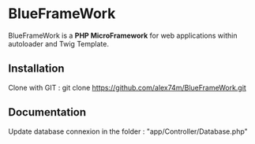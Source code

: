 # BlueFrameWork

BlueFrameWork is a **PHP MicroFramework** for web applications within autoloader and Twig Template.

Installation
------------
Clone with GIT
: git clone https://github.com/alex74m/BlueFrameWork.git

Documentation
-------------
Update database connexion in the folder :
"app/Controller/Database.php"




